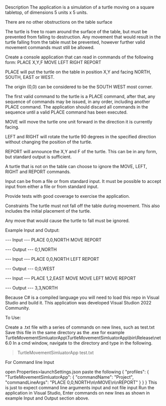 Description
The application is a simulation of a turtle moving on a square tabletop, of dimensions 5 units x 5 units.

There are no other obstructions on the table surface

The turtle is free to roam around the surface of the table, but must be prevented from falling to destruction. Any movement that would result in the turtle falling from the table must be prevented, however further valid movement commands must still be allowed.

Create a console application that can read in commands of the following form:
PLACE X,Y,F
MOVE
LEFT
RIGHT
REPORT

PLACE will put the turtle on the table in position X,Y and facing NORTH, SOUTH, EAST or WEST.

The origin (0,0) can be considered to be the SOUTH WEST most corner.

The first valid command to the turtle is a PLACE command, after that, any sequence of commands may be issued, in any order, including another PLACE command. The application should discard all commands in the sequence until a valid PLACE command has been executed.

MOVE will move the turtle one unit forward in the direction it is currently facing.

LEFT and RIGHT will rotate the turtle 90 degrees in the specified direction without changing the position of the turtle.

REPORT will announce the X,Y and F of the turtle. This can be in any form, but standard output is sufficient.

A turtle that is not on the table can choose to ignore the MOVE, LEFT, RIGHT and REPORT commands.

Input can be from a file or from standard input. It must be possible to accept input from either a file or from standard input.

Provide tests with good coverage to exercise the application.

Constraints
The turtle must not fall off the table during movement. This also includes the initial placement of the turtle. 

Any move that would cause the turtle to fall must be ignored.

Example Input and Output:

--- Input ---
PLACE 0,0,NORTH
MOVE
REPORT

--- Output ---
0,1,NORTH

--- Input ---
PLACE 0,0,NORTH
LEFT
REPORT

--- Output ---
0,0,WEST

--- Input ---
PLACE 1,2,EAST
MOVE
MOVE
LEFT
MOVE
REPORT

--- Output ---
3,3,NORTH

Because C# is a compiled language you will need to load this repo in Visual Studio and
build it. This application was developed Visual Studion 2022 Community.

To Use:

Create a .txt file with a series of commands on new lines, such as test.txt
Save this file in the same directory as the .exe for example TurtleMovementSimluatorApp\TurtleMovementSimluatorApp\bin\Release\net6.0
In a cmd window, navigate to the directory and type in the following.

>TurtleMovementSimluatorApp test.txt

For Command line Input 

open Properties>launchSettings.json
paste the following 
{
  "profiles": {
    "TurtleMovementSimluatorApp": {
      "commandName": "Project",
      "commandLineArgs": "PLACE 0,0,NORTH\n\nMOVE\n\nREPORT"
    }
  }
}
This is just to expect command line arguments input and not file input
Run the application in Visual Studio, 
Enter commands on new lines as shown in example Input and Output section above.